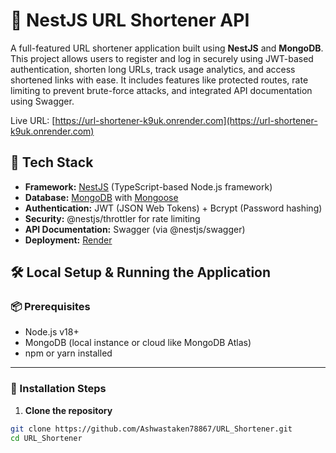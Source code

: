 # 🔐 NestJS URL Shortener API

A full-featured URL shortener application built using **NestJS** and **MongoDB**. This project allows users to register and log in securely using JWT-based authentication, shorten long URLs, track usage analytics, and access shortened links with ease. It includes features like protected routes, rate limiting to prevent brute-force attacks, and integrated API documentation using Swagger.

Live URL: [https://url-shortener-k9uk.onrender.com](https://url-shortener-k9uk.onrender.com)

## 🧰 Tech Stack

- **Framework:** [NestJS](https://nestjs.com/) (TypeScript-based Node.js framework)
- **Database:** [MongoDB](https://www.mongodb.com/) with [Mongoose](https://mongoosejs.com/)
- **Authentication:** JWT (JSON Web Tokens) + Bcrypt (Password hashing)
- **Security:** @nestjs/throttler for rate limiting
- **API Documentation:** Swagger (via @nestjs/swagger)
- **Deployment:** [Render](https://render.com/)

## 🛠️ Local Setup & Running the Application

### 📦 Prerequisites

- Node.js v18+
- MongoDB (local instance or cloud like MongoDB Atlas)
- npm or yarn installed

---

### 🚀 Installation Steps

1. **Clone the repository**

```bash
git clone https://github.com/Ashwastaken78867/URL_Shortener.git
cd URL_Shortener

